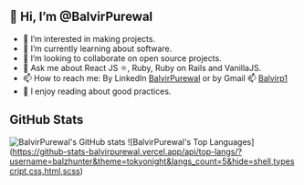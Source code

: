 ## 👋 Hi, I’m @BalvirPurewal
- 👀 I’m interested in making projects.
- 🌱 I’m currently learning about software.
- 🏁 I’m looking to collaborate on open source projects.
- 💬 Ask me about React JS ⚛️, Ruby, Ruby on Rails and VanillaJS.
- 📫 How to reach me: By LinkedIn [BalvirPurewal](https://www.linkedin.com/in/balvir-purewal/) or by Gmail 📫 [Balvirp1](mailto:balvirp1@gmail.com)
- 💞 I enjoy reading about good practices.

## GitHub Stats
![BalvirPurewal's GitHub stats](https://github-stats-balvirpurewal.vercel.app/api/?username=balzhunter&show_icons=true&theme=tokyonight)
![BalvirPurewal's Top Languages] (https://github-stats-balvirpurewal.vercel.app/api/top-langs/?username=balzhunter&theme=tokyonight&langs_count=5&hide=shell,typescript,css,html,scss)
<!---
Balzhunter/Balzhunter is a ✨ special ✨ repository because its `README.md` (this file) appears on your GitHub profile.
You can click the Preview link to take a look at your changes.
--->
